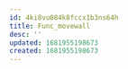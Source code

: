 ```yaml
---
id: 4ki8vu084k8fccx1b3ns64h
title: Func_movewall
desc: ''
updated: 1681955198673
created: 1681955198673
---
```

